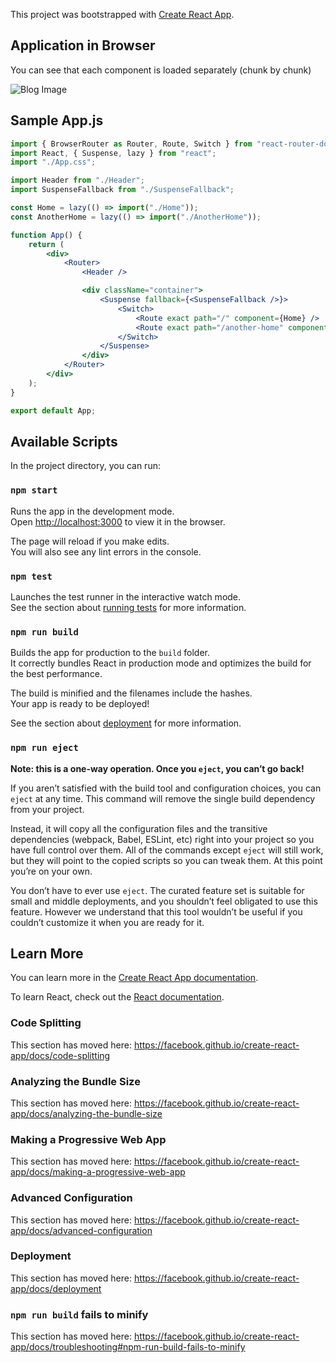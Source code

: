This project was bootstrapped with [Create React App](https://github.com/facebook/create-react-app).

## Application in Browser

You can see that each component is loaded separately (chunk by chunk)

![Blog Image](https://user-images.githubusercontent.com/25843631/76139959-c9bde580-607f-11ea-9b7e-cc802bbff748.PNG)

## Sample App.js
```jsx
import { BrowserRouter as Router, Route, Switch } from "react-router-dom";
import React, { Suspense, lazy } from "react";
import "./App.css";

import Header from "./Header";
import SuspenseFallback from "./SuspenseFallback";

const Home = lazy(() => import("./Home"));
const AnotherHome = lazy(() => import("./AnotherHome"));

function App() {
    return (
        <div>
            <Router>
                <Header />

                <div className="container">
                    <Suspense fallback={<SuspenseFallback />}>
                        <Switch>
                            <Route exact path="/" component={Home} />
                            <Route exact path="/another-home" component={AnotherHome} />
                        </Switch>
                    </Suspense>
                </div>
            </Router>
        </div>
    );
}

export default App;

```

## Available Scripts

In the project directory, you can run:

### `npm start`

Runs the app in the development mode.<br />
Open [http://localhost:3000](http://localhost:3000) to view it in the browser.

The page will reload if you make edits.<br />
You will also see any lint errors in the console.

### `npm test`

Launches the test runner in the interactive watch mode.<br />
See the section about [running tests](https://facebook.github.io/create-react-app/docs/running-tests) for more information.

### `npm run build`

Builds the app for production to the `build` folder.<br />
It correctly bundles React in production mode and optimizes the build for the best performance.

The build is minified and the filenames include the hashes.<br />
Your app is ready to be deployed!

See the section about [deployment](https://facebook.github.io/create-react-app/docs/deployment) for more information.

### `npm run eject`

**Note: this is a one-way operation. Once you `eject`, you can’t go back!**

If you aren’t satisfied with the build tool and configuration choices, you can `eject` at any time. This command will remove the single build dependency from your project.

Instead, it will copy all the configuration files and the transitive dependencies (webpack, Babel, ESLint, etc) right into your project so you have full control over them. All of the commands except `eject` will still work, but they will point to the copied scripts so you can tweak them. At this point you’re on your own.

You don’t have to ever use `eject`. The curated feature set is suitable for small and middle deployments, and you shouldn’t feel obligated to use this feature. However we understand that this tool wouldn’t be useful if you couldn’t customize it when you are ready for it.

## Learn More

You can learn more in the [Create React App documentation](https://facebook.github.io/create-react-app/docs/getting-started).

To learn React, check out the [React documentation](https://reactjs.org/).

### Code Splitting

This section has moved here: https://facebook.github.io/create-react-app/docs/code-splitting

### Analyzing the Bundle Size

This section has moved here: https://facebook.github.io/create-react-app/docs/analyzing-the-bundle-size

### Making a Progressive Web App

This section has moved here: https://facebook.github.io/create-react-app/docs/making-a-progressive-web-app

### Advanced Configuration

This section has moved here: https://facebook.github.io/create-react-app/docs/advanced-configuration

### Deployment

This section has moved here: https://facebook.github.io/create-react-app/docs/deployment

### `npm run build` fails to minify

This section has moved here: https://facebook.github.io/create-react-app/docs/troubleshooting#npm-run-build-fails-to-minify
